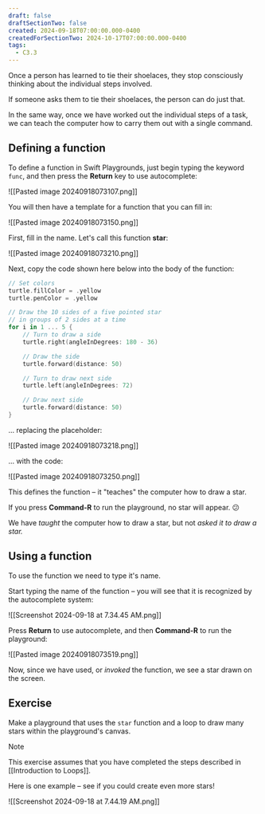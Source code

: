 ```yaml
---
draft: false
draftSectionTwo: false
created: 2024-09-18T07:00:00.000-0400
createdForSectionTwo: 2024-10-17T07:00:00.000-0400
tags:
  - C3.3
---
```

Once a person has learned to tie their shoelaces, they stop consciously thinking about the individual steps involved.

If someone asks them to tie their shoelaces, the person can do just that.

In the same way, once we have worked out the individual steps of a task, we can teach the computer how to carry them out with a single command.

## Defining a function

To define a function in Swift Playgrounds, just begin typing the keyword `func`, and then press the **Return** key to use autocomplete:

![[Pasted image 20240918073107.png]]

You will then have a template for a function that you can fill in:

![[Pasted image 20240918073150.png]]

First, fill in the name. Let's call this function **star**:

![[Pasted image 20240918073210.png]]

Next, copy the code shown here below into the body of the function:

```swift
// Set colors
turtle.fillColor = .yellow
turtle.penColor = .yellow

// Draw the 10 sides of a five pointed star
// in groups of 2 sides at a time
for i in 1 ... 5 {
	// Turn to draw a side
	turtle.right(angleInDegrees: 180 - 36)

	// Draw the side
	turtle.forward(distance: 50)

	// Turn to draw next side
	turtle.left(angleInDegrees: 72)

	// Draw next side
	turtle.forward(distance: 50)
}
```

... replacing the placeholder:

![[Pasted image 20240918073218.png]]

... with the code:

![[Pasted image 20240918073250.png]]

This defines the function – it "teaches" the computer how to draw a star.

If you press **Command-R** to run the playground, no star will appear. 😕

We have *taught* the computer how to draw a star, but not *asked it to draw a star.*

## Using a function

To use the function we need to type it's name.

Start typing the name of the function – you will see that it is recognized by the autocomplete system:

![[Screenshot 2024-09-18 at 7.34.45 AM.png]]

Press **Return** to use autocomplete, and then **Command-R** to run the playground:

![[Pasted image 20240918073519.png]]

Now, since we have used, or *invoked* the function, we see a star drawn on the screen.

## Exercise

Make a playground that uses the `star` function and a loop to draw many stars within the playground's canvas.

> [!NOTE]
> This exercise assumes that you have completed the steps described in [[Introduction to Loops]].

Here is one example – see if you could create even more stars!

![[Screenshot 2024-09-18 at 7.44.19 AM.png]]